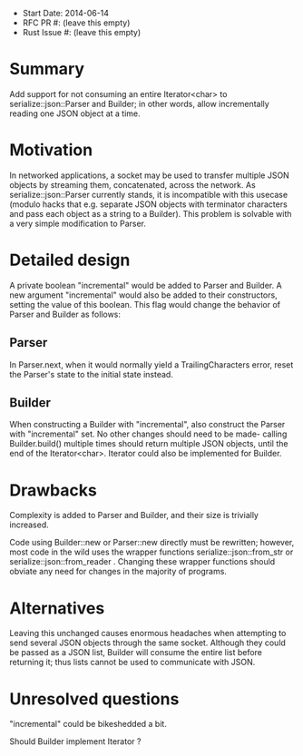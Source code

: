 - Start Date: 2014-06-14
- RFC PR #: (leave this empty)
- Rust Issue #: (leave this empty)

# Summary

Add support for not consuming an entire Iterator\<char\> to serialize::json::Parser and Builder; in other words, allow incrementally reading one JSON object at a time.

# Motivation

In networked applications, a socket may be used to transfer multiple JSON objects by streaming them, concatenated, across the network. As serialize::json::Parser currently stands, it is incompatible with this usecase (modulo hacks that e.g. separate JSON objects with terminator characters and pass each object as a string to a Builder). This problem is solvable with a very simple modification to Parser.

# Detailed design

A private boolean "incremental" would be added to Parser and Builder. A new argument "incremental" would also be added to their constructors, setting the value of this boolean. This flag would change the behavior of Parser and Builder as follows:

## Parser

In Parser.next, when it would normally yield a TrailingCharacters error, reset the Parser's state to the initial state instead.

## Builder
When constructing a Builder with "incremental", also construct the Parser with "incremental" set. No other changes should need to be made- calling Builder.build() multiple times should return multiple JSON objects, until the end of the Iterator\<char\>. Iterator<Json> could also be implemented for Builder.

# Drawbacks

Complexity is added to Parser and Builder, and their size is trivially increased.

Code using Builder::new or Parser::new directly must be rewritten; however, most code in the wild uses the wrapper functions serialize::json::from\_str or serialize::json::from\_reader . Changing these wrapper functions should obviate any need for changes in the majority of programs.

# Alternatives

Leaving this unchanged causes enormous headaches when attempting to send several JSON objects through the same socket. Although they could be passed as a JSON list, Builder will consume the entire list before returning it; thus lists cannot be used to communicate with JSON.

# Unresolved questions

"incremental" could be bikeshedded a bit.

Should Builder implement Iterator<Json>  ?
